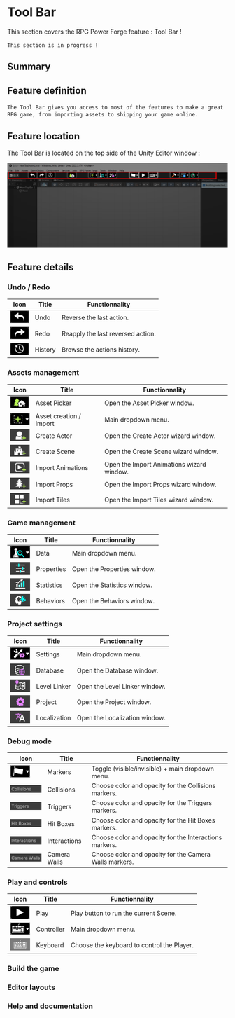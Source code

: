 # Tool Bar

This section covers the RPG Power Forge feature : Tool Bar !

```admonish warning title="working..."
This section is in progress !
```

## Summary

## Feature definition
```admonish summary title="Tool Bar"
The Tool Bar gives you access to most of the features to make a great RPG game, from importing assets to shipping your game online.
```

## Feature location

The Tool Bar is located on the top side of the Unity Editor window :

![window_location2.png](../../../../../media/user_manual/quality_of_life/toolbar/location.png)

## Feature details

### Undo / Redo

Icon | Title | Functionnality
---|---|---
![undo.png](../../../../../media/user_manual/quality_of_life/toolbar/undo.png) | Undo | Reverse the last action.
![redo.png](../../../../../media/user_manual/quality_of_life/toolbar/redo.png) | Redo | Reapply the last reversed action.
![history.png](../../../../../media/user_manual/quality_of_life/toolbar/history.png) | History | Browse the actions history.
### Assets management

Icon | Title | Functionnality
---|---|---
![asset_picker.png](../../../../../media/user_manual/quality_of_life/toolbar/asset_picker.png) | Asset Picker | Open the Asset Picker window.
![asset_importer.png](../../../../../media/user_manual/quality_of_life/toolbar/asset_importer.png) | Asset creation / import | Main dropdown menu.
![create_actor.png](../../../../../media/user_manual/quality_of_life/toolbar/create_actor.png) | Create Actor | Open the Create Actor wizard window.
![create_scene.png](../../../../../media/user_manual/quality_of_life/toolbar/create_scene.png) | Create Scene | Open the Create Scene wizard window.
![import_animation.png](../../../../../media/user_manual/quality_of_life/toolbar/import_animation.png) | Import Animations | Open the Import Animations wizard window.
![import_props.png](../../../../../media/user_manual/quality_of_life/toolbar/import_props.png) | Import Props | Open the Import Props wizard window.
![import_tiles.png](../../../../../media/user_manual/quality_of_life/toolbar/import_tiles.png) | Import Tiles | Open the Import Tiles wizard window.
### Game management

Icon | Title | Functionnality
---|---|---
![data.png](../../../../../media/user_manual/quality_of_life/toolbar/data.png) | Data | Main dropdown menu.
![properties.png](../../../../../media/user_manual/quality_of_life/toolbar/properties.png) | Properties | Open the Properties window.
![stats.png](../../../../../media/user_manual/quality_of_life/toolbar/stats.png) | Statistics | Open the Statistics window.
![behaviors.png](../../../../../media/user_manual/quality_of_life/toolbar/behaviors.png) | Behaviors | Open the Behaviors window.

### Project settings

Icon | Title | Functionnality
---|---|---
![settings.png](../../../../../media/user_manual/quality_of_life/toolbar/settings.png) | Settings | Main dropdown menu.
![database.png](../../../../../media/user_manual/quality_of_life/toolbar/database.png) | Database | Open the Database window.
![level_linker.png](../../../../../media/user_manual/quality_of_life/toolbar/level_linker.png) | Level Linker | Open the Level Linker window.
![project.png](../../../../../media/user_manual/quality_of_life/toolbar/project.png) | Project | Open the Project window.
![localization.png](../../../../../media/user_manual/quality_of_life/toolbar/localization.png) | Localization | Open the Localization window.

### Debug mode

Icon | Title | Functionnality
---|---|---
![marker.png](../../../../../media/user_manual/quality_of_life/toolbar/marker.png) | Markers | Toggle (visible/invisible) + main dropdown menu.
![collision.png](../../../../../media/user_manual/quality_of_life/toolbar/collision.png) | Collisions | Choose color and opacity for the Collisions markers.
![trigger.png](../../../../../media/user_manual/quality_of_life/toolbar/trigger.png) | Triggers | Choose color and opacity for the Triggers markers.
![hitboxes.png](../../../../../media/user_manual/quality_of_life/toolbar/hitboxes.png) | Hit Boxes | Choose color and opacity for the Hit Boxes markers.
![interaction.png](../../../../../media/user_manual/quality_of_life/toolbar/interaction.png) | Interactions | Choose color and opacity for the Interactions markers.
![camera_walls.png](../../../../../media/user_manual/quality_of_life/toolbar/camera_walls.png) | Camera Walls | Choose color and opacity for the Camera Walls markers.

### Play and controls
Icon | Title | Functionnality
---|---|---
![play.png](../../../../../media/user_manual/quality_of_life/toolbar/play.png) | Play | Play button to run the current Scene.
![control.png](../../../../../media/user_manual/quality_of_life/toolbar/control.png) | Controller | Main dropdown menu.
![keyboard.png](../../../../../media/user_manual/quality_of_life/toolbar/keyboard.png) | Keyboard | Choose the keyboard to control the Player.

### Build the game

### Editor layouts

### Help and documentation